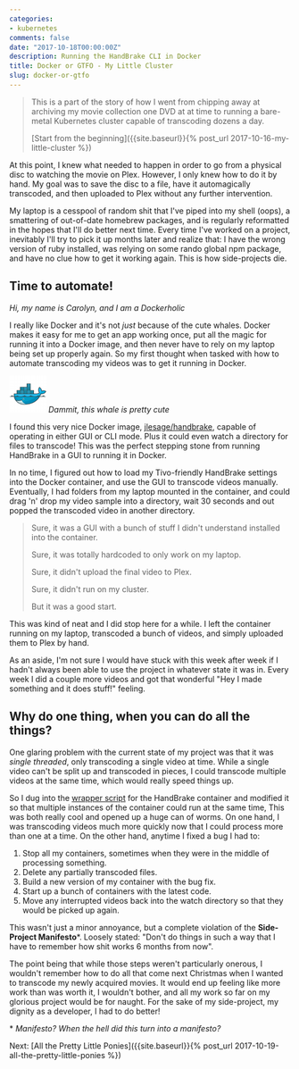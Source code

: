 ```yaml
---
categories:
- kubernetes
comments: false
date: "2017-10-18T00:00:00Z"
description: Running the HandBrake CLI in Docker
title: Docker or GTFO - My Little Cluster
slug: docker-or-gtfo
---
```


> This is a part of the story of how I went from chipping away at archiving my movie collection one DVD
at at time to running a bare-metal Kubernetes cluster capable of transcoding dozens a day.
>
> [Start from the beginning]({{site.baseurl}}{% post_url 2017-10-16-my-little-cluster %})

At this point, I knew what needed to happen in order to go from a physical disc to
watching the movie on Plex. However, I only knew how to do it by hand. My goal was to save the disc to a file,
have it automagically transcoded, and then uploaded to Plex without any further
intervention.

My laptop is a cesspool of random shit that I've piped into my shell (oops), a smattering of out-of-date homebrew packages, and is regularly reformatted in the hopes that I'll do better next time.
Every time I've worked on a project, inevitably I'll try to pick it up months later and realize that:
I have the wrong version of ruby installed, was relying on some rando global npm package,
and have no clue how to get it working again. This is how side-projects die.

## Time to automate!

_Hi, my name is Carolyn, and I am a Dockerholic_

I really like Docker and it's not _just_ because of the cute whales. Docker makes it easy
for me to get an app working once, put all the magic for running it into a Docker image,
and then never have to rely on my laptop being set up properly again. So my first
thought when tasked with how to automate transcoding my videos was to get it running
in Docker.

![Docker whale](/images/docker.png)
*Dammit, this whale is pretty cute*

I found this very nice Docker image, [jlesage/handbrake](https://hub.docker.com/r/jlesage/handbrake/),
capable of operating in either GUI or CLI mode. Plus it could even watch a directory
for files to transcode! This was the perfect stepping stone from running HandBrake
in a GUI to running it in Docker.

In no time, I figured out how to load my Tivo-friendly HandBrake settings into the
Docker container, and use the GUI to transcode videos manually.
Eventually, I had folders from my laptop mounted in the container, and could
drag 'n' drop my video sample into a directory, wait 30 seconds and out popped
the transcoded video in another directory.

>  Sure, it was a GUI with a bunch of stuff I didn't understand installed
into the container.
>
> Sure, it was totally hardcoded to only work on my laptop.
>
> Sure, it didn't upload the final video to Plex.
>
> Sure, it didn't run on my cluster.
>
> But it was a good start.

This was kind of neat and I did stop here for a while. I left the container
running on my laptop, transcoded a bunch of videos, and simply uploaded them to
Plex by hand.

As an aside, I'm not sure I would have stuck with this week after week if
I hadn't always been able to use the project in whatever state it was in. Every week
I did a couple more videos and got that wonderful "Hey I made something and it does stuff!"
feeling.

## Why do one thing, when you can do all the things?
One glaring problem with the current state of my project was that it was
_single threaded_, only transcoding a single video at time. While a single video
can't be split up and transcoded in pieces, I could transcode multiple
videos at the same time, which would really speed things up.

So I dug into the [wrapper script][wrapper] for the HandBrake container
and modified it so that multiple instances of the container could run at the same time,
This was both really cool and opened up a huge can of worms. On one hand, I was
transcoding videos much more quickly now that I could process more than one at a time.
On the other hand, anytime I fixed a bug I had to:

1. Stop all my containers, sometimes when they were in the middle of processing something.
1. Delete any partially transcoded files.
1. Build a new version of my container with the bug fix.
1. Start up a bunch of containers with the latest code.
1. Move any interrupted videos back into the watch directory so that they would
   be picked up again.

This wasn't just a minor annoyance, but a complete violation of the **Side-Project Manifesto**\*.
Loosely stated: "Don't do things in such a way that I have to remember how shit works 6 months from now".

The point being that while
those steps weren't particularly onerous, I wouldn't remember how to do all that
come next Christmas when I wanted to transcode my newly acquired movies. It would
end up feeling like more work than was worth it, I wouldn't bother, and all my
work so far on my glorious project would be for naught.
For the sake of my side-project, my dignity as a developer, I had to do better!

\* _Manifesto? When the hell did this turn into a manifesto?_

Next: [All the Pretty Little Ponies]({{site.baseurl}}{% post_url 2017-10-19-all-the-pretty-little-ponies %})

[wrapper]: https://github.com/jlesage/docker-handbrake/blob/master/rootfs/etc/services.d/autovideoconverter/run
